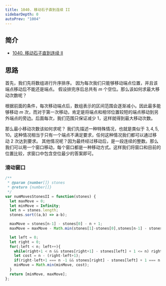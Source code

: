 ```yaml
---
title: 1040. 移动石子直到连续 II
sidebarDepth: 0
autoPrev: "1004"
--- 
```

 
## 简介
- [1040. 移动石子直到连续 II](https://leetcode-cn.com/problems/moving-stones-until-consecutive-ii/)

## 思路
首先，我们先将数组进行升序排序。
因为每次我们只能够移动端点位置，并且该端点移动后不能还是端点。
假设排完序后总共有 $m$ 个空位。那么该如何求最大移动次数呢？

根据前面的条件，每次移动端点后，数组表示的区间范围会逐渐减小。因此最多能够移动 $m$ 次，而对于第一次移动，肯定是将端点和相邻位置较短的端点移动到另外端点的旁边。后面每次，我们范围只保证减少 1，这样就得到最大移动次数。

那么最小移动次数该如何求呢？
我们先描述一种特殊情况，也就是类似于 $3,4,5,10$。这种情况相当于只有一个端点不满足要求，任何这种情况我们都可以通过移动 2 次达到要求。
其他情况呢？因为最终经过移动后，是一段连续的整数。那么我们可以用一个窗口移动，每个窗口都是一种移动方式。这样我们将窗口和目前的位置比较，求窗口中包含空位最少的答案即可。

### 滑动窗口
```javascript
/**
 * @param {number[]} stones
 * @return {number[]}
 */
var numMovesStonesII = function(stones) {
  let maxMove = 0;
  let minMove = Infinity;
  let n = stones.length;
  stones.sort((a,b) => a-b);

  maxMove = stones[n-1] - stones[0] - n + 1;
  maxMove = maxMove - Math.min(stones[1]-stones[0],stones[n-1] - stones[n-2]) + 1;

  let left = 0;
  let right = 0;
  for(;left < n; left++){
    while(right+1 < n && stones[right+1] - stones[left] + 1 <= n) right++;
    let cost = n - (right-left+1);
    if(right-left+1 === n -1 && stones[right] - stones[left] + 1 === n - 1) cost = 2;
    minMove = Math.min(minMove, cost);
  }
  return [minMove, maxMove];
};
```
